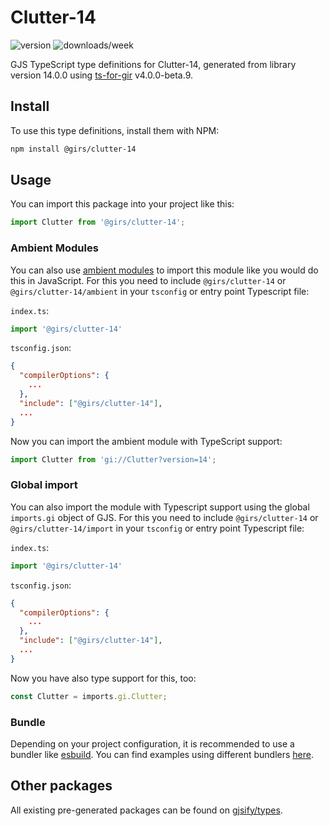 
# Clutter-14

![version](https://img.shields.io/npm/v/@girs/clutter-14)
![downloads/week](https://img.shields.io/npm/dw/@girs/clutter-14)


GJS TypeScript type definitions for Clutter-14, generated from library version 14.0.0 using [ts-for-gir](https://github.com/gjsify/ts-for-gir) v4.0.0-beta.9.


## Install

To use this type definitions, install them with NPM:
```bash
npm install @girs/clutter-14
```

## Usage

You can import this package into your project like this:
```ts
import Clutter from '@girs/clutter-14';
```

### Ambient Modules

You can also use [ambient modules](https://github.com/gjsify/ts-for-gir/tree/main/packages/cli#ambient-modules) to import this module like you would do this in JavaScript.
For this you need to include `@girs/clutter-14` or `@girs/clutter-14/ambient` in your `tsconfig` or entry point Typescript file:

`index.ts`:
```ts
import '@girs/clutter-14'
```

`tsconfig.json`:
```json
{
  "compilerOptions": {
    ...
  },
  "include": ["@girs/clutter-14"],
  ...
}
```

Now you can import the ambient module with TypeScript support: 

```ts
import Clutter from 'gi://Clutter?version=14';
```

### Global import

You can also import the module with Typescript support using the global `imports.gi` object of GJS.
For this you need to include `@girs/clutter-14` or `@girs/clutter-14/import` in your `tsconfig` or entry point Typescript file:

`index.ts`:
```ts
import '@girs/clutter-14'
```

`tsconfig.json`:
```json
{
  "compilerOptions": {
    ...
  },
  "include": ["@girs/clutter-14"],
  ...
}
```

Now you have also type support for this, too:

```ts
const Clutter = imports.gi.Clutter;
```

### Bundle

Depending on your project configuration, it is recommended to use a bundler like [esbuild](https://esbuild.github.io/). You can find examples using different bundlers [here](https://github.com/gjsify/ts-for-gir/tree/main/examples).

## Other packages

All existing pre-generated packages can be found on [gjsify/types](https://github.com/gjsify/types).

